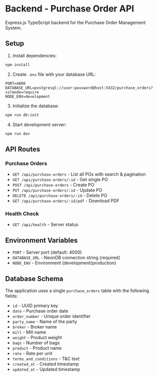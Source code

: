 # Backend - Purchase Order API

Express.js TypeScript backend for the Purchase Order Management System.

## Setup

1. Install dependencies:
```bash
npm install
```

2. Create `.env` file with your database URL:
```env
PORT=4000
DATABASE_URL=postgresql://user:password@host:5432/purchase_orders?sslmode=require
NODE_ENV=development
```

3. Initialize the database:
```bash
npm run db:init
```

4. Start development server:
```bash
npm run dev
```

## API Routes

### Purchase Orders
- `GET /api/purchase-orders` - List all POs with search & pagination
- `GET /api/purchase-orders/:id` - Get single PO
- `POST /api/purchase-orders` - Create PO
- `PUT /api/purchase-orders/:id` - Update PO
- `DELETE /api/purchase-orders/:id` - Delete PO
- `GET /api/purchase-orders/:id/pdf` - Download PDF

### Health Check
- `GET /api/health` - Server status

## Environment Variables

- `PORT` - Server port (default: 4000)
- `DATABASE_URL` - NeonDB connection string (required)
- `NODE_ENV` - Environment (development/production)

## Database Schema

The application uses a single `purchase_orders` table with the following fields:
- `id` - UUID primary key
- `date` - Purchase order date
- `order_number` - Unique order identifier
- `party_name` - Name of the party
- `broker` - Broker name
- `mill` - Mill name
- `weight` - Product weight
- `bags` - Number of bags
- `product` - Product name
- `rate` - Rate per unit
- `terms_and_conditions` - T&C text
- `created_at` - Created timestamp
- `updated_at` - Updated timestamp
